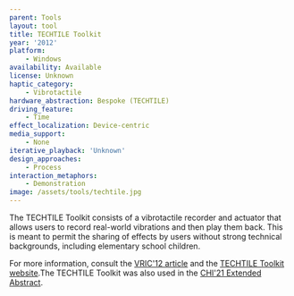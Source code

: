 ```yaml
---
parent: Tools
layout: tool
title: TECHTILE Toolkit
year: '2012'
platform:
    - Windows
availability: Available
license: Unknown
haptic_category:
    - Vibrotactile
hardware_abstraction: Bespoke (TECHTILE)
driving_feature:
    - Time
effect_localization: Device-centric
media_support:
    - None
iterative_playback: 'Unknown'
design_approaches:
    - Process
interaction_metaphors:
    - Demonstration
image: /assets/tools/techtile.jpg
---
```

The TECHTILE Toolkit consists of a vibrotactile recorder and actuator that allows users to record real-world vibrations and then play them back.
This is meant to permit the sharing of effects by users without strong technical backgrounds, including elementary school children.

For more information, consult the [VRIC'12 article](https://doi.org/10.1145/2331714.2331745)
and the [TECHTILE Toolkit website](http://www.techtile.org/en/techtiletoolkit/).The TECHTILE Toolkit was also used in the [CHI'21 Extended Abstract](https://doi.org/10.1145/3411763.3451640).
